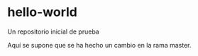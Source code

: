 # hello-world
Un repositorio inicial de prueba

Aquí se supone que se ha hecho un cambio en la rama master.
